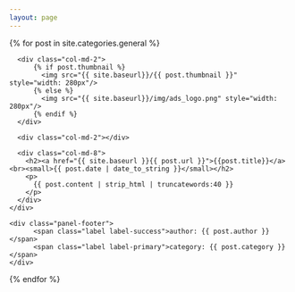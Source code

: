 ```yaml
---
layout: page
---
```


{% for post in site.categories.general %}

<div class="row">

  <div class="panel panel-default">
    <div class="panel-body">

      <div class="col-md-2">
          {% if post.thumbnail %}
            <img src="{{ site.baseurl}}/{{ post.thumbnail }}" style="width: 280px"/>
          {% else %}
            <img src="{{ site.baseurl}}/img/ads_logo.png" style="width: 280px"/>
          {% endif %}
      </div>

      <div class="col-md-2"></div>

      <div class="col-md-8">
        <h2><a href="{{ site.baseurl }}{{ post.url }}">{{post.title}}</a><br><small>{{ post.date | date_to_string }}</small></h2>
        <p>
          {{ post.content | strip_html | truncatewords:40 }}
        </p>
      </div>
    </div>

    <div class="panel-footer">
          <span class="label label-success">author: {{ post.author }}</span>
          <span class="label label-primary">category: {{ post.category }}</span>
    </div>

  </div>
</div>
{% endfor %}
